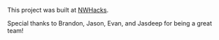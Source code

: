 This project was built at [NWHacks](https://www.nwhacks.io/).

Special thanks to Brandon, Jason, Evan, and Jasdeep for being a great team!

